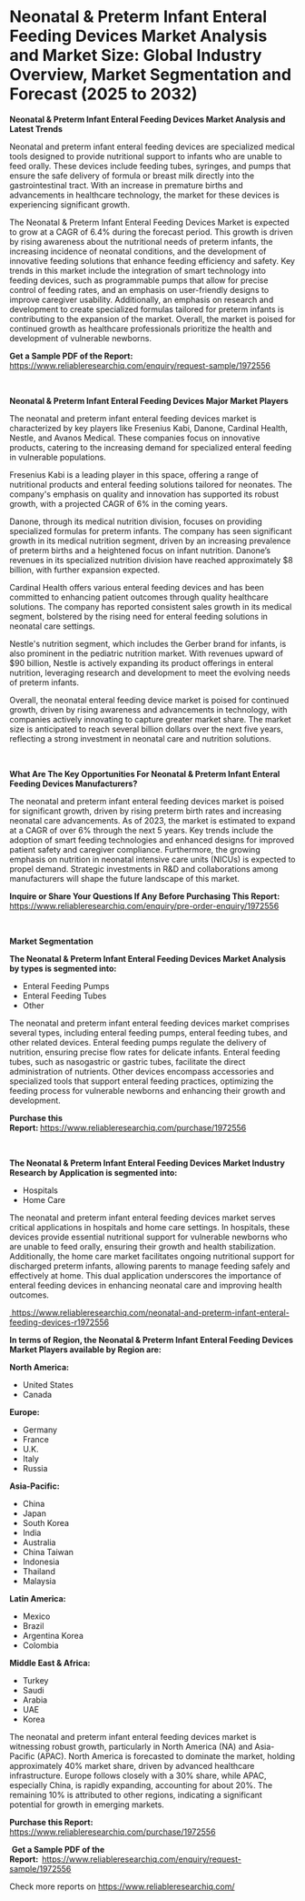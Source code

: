 <p><h1>Neonatal & Preterm Infant Enteral Feeding Devices Market Analysis and Market Size: Global Industry Overview, Market Segmentation and Forecast (2025 to 2032)</h1></p><p><strong>Neonatal & Preterm Infant Enteral Feeding Devices Market Analysis and Latest Trends</strong></p>
<p><p>Neonatal and preterm infant enteral feeding devices are specialized medical tools designed to provide nutritional support to infants who are unable to feed orally. These devices include feeding tubes, syringes, and pumps that ensure the safe delivery of formula or breast milk directly into the gastrointestinal tract. With an increase in premature births and advancements in healthcare technology, the market for these devices is experiencing significant growth.</p><p>The Neonatal & Preterm Infant Enteral Feeding Devices Market is expected to grow at a CAGR of 6.4% during the forecast period. This growth is driven by rising awareness about the nutritional needs of preterm infants, the increasing incidence of neonatal conditions, and the development of innovative feeding solutions that enhance feeding efficiency and safety. Key trends in this market include the integration of smart technology into feeding devices, such as programmable pumps that allow for precise control of feeding rates, and an emphasis on user-friendly designs to improve caregiver usability. Additionally, an emphasis on research and development to create specialized formulas tailored for preterm infants is contributing to the expansion of the market. Overall, the market is poised for continued growth as healthcare professionals prioritize the health and development of vulnerable newborns.</p></p>
<p><strong>Get a Sample PDF of the Report:&nbsp;</strong> <a href="https://www.reliableresearchiq.com/enquiry/request-sample/1972556?utm_campaign=2265&utm_medium=2&utm_source=Github&utm_content=ia&utm_term=05032025&utm_id=neonatal-preterm-infant-enteral-feeding-devices">https://www.reliableresearchiq.com/enquiry/request-sample/1972556</a></p>
<p>&nbsp;</p>
<p><strong>Neonatal & Preterm Infant Enteral Feeding Devices Major Market Players</strong></p>
<p><p>The neonatal and preterm infant enteral feeding devices market is characterized by key players like Fresenius Kabi, Danone, Cardinal Health, Nestle, and Avanos Medical. These companies focus on innovative products, catering to the increasing demand for specialized enteral feeding in vulnerable populations.</p><p>Fresenius Kabi is a leading player in this space, offering a range of nutritional products and enteral feeding solutions tailored for neonates. The company's emphasis on quality and innovation has supported its robust growth, with a projected CAGR of 6% in the coming years. </p><p>Danone, through its medical nutrition division, focuses on providing specialized formulas for preterm infants. The company has seen significant growth in its medical nutrition segment, driven by an increasing prevalence of preterm births and a heightened focus on infant nutrition. Danone’s revenues in its specialized nutrition division have reached approximately $8 billion, with further expansion expected.</p><p>Cardinal Health offers various enteral feeding devices and has been committed to enhancing patient outcomes through quality healthcare solutions. The company has reported consistent sales growth in its medical segment, bolstered by the rising need for enteral feeding solutions in neonatal care settings.</p><p>Nestle's nutrition segment, which includes the Gerber brand for infants, is also prominent in the pediatric nutrition market. With revenues upward of $90 billion, Nestle is actively expanding its product offerings in enteral nutrition, leveraging research and development to meet the evolving needs of preterm infants.</p><p>Overall, the neonatal enteral feeding device market is poised for continued growth, driven by rising awareness and advancements in technology, with companies actively innovating to capture greater market share. The market size is anticipated to reach several billion dollars over the next five years, reflecting a strong investment in neonatal care and nutrition solutions.</p></p>
<p>&nbsp;</p>
<p><strong>What Are The Key Opportunities For Neonatal & Preterm Infant Enteral Feeding Devices Manufacturers?</strong></p>
<p><p>The neonatal and preterm infant enteral feeding devices market is poised for significant growth, driven by rising preterm birth rates and increasing neonatal care advancements. As of 2023, the market is estimated to expand at a CAGR of over 6% through the next 5 years. Key trends include the adoption of smart feeding technologies and enhanced designs for improved patient safety and caregiver compliance. Furthermore, the growing emphasis on nutrition in neonatal intensive care units (NICUs) is expected to propel demand. Strategic investments in R&D and collaborations among manufacturers will shape the future landscape of this market.</p></p>
<p><strong>Inquire or Share Your Questions If Any Before Purchasing This Report:</strong> <a href="https://www.reliableresearchiq.com/enquiry/pre-order-enquiry/1972556?utm_campaign=2265&utm_medium=2&utm_source=Github&utm_content=ia&utm_term=05032025&utm_id=neonatal-preterm-infant-enteral-feeding-devices">https://www.reliableresearchiq.com/enquiry/pre-order-enquiry/1972556</a></p>
<p>&nbsp;</p>
<p><strong>Market Segmentation</strong></p>
<p><strong>The Neonatal & Preterm Infant Enteral Feeding Devices Market Analysis by types is segmented into:</strong></p>
<p><ul><li>Enteral Feeding Pumps</li><li>Enteral Feeding Tubes</li><li>Other</li></ul></p>
<p><p>The neonatal and preterm infant enteral feeding devices market comprises several types, including enteral feeding pumps, enteral feeding tubes, and other related devices. Enteral feeding pumps regulate the delivery of nutrition, ensuring precise flow rates for delicate infants. Enteral feeding tubes, such as nasogastric or gastric tubes, facilitate the direct administration of nutrients. Other devices encompass accessories and specialized tools that support enteral feeding practices, optimizing the feeding process for vulnerable newborns and enhancing their growth and development.</p></p>
<p><strong>Purchase this Report:&nbsp;</strong><a href="https://www.reliableresearchiq.com/purchase/1972556?utm_campaign=2265&utm_medium=2&utm_source=Github&utm_content=ia&utm_term=05032025&utm_id=neonatal-preterm-infant-enteral-feeding-devices">https://www.reliableresearchiq.com/purchase/1972556</a></p>
<p>&nbsp;</p>
<p><strong>The Neonatal & Preterm Infant Enteral Feeding Devices Market Industry Research by Application is segmented into:</strong></p>
<p><ul><li>Hospitals</li><li>Home Care</li></ul></p>
<p><p>The neonatal and preterm infant enteral feeding devices market serves critical applications in hospitals and home care settings. In hospitals, these devices provide essential nutritional support for vulnerable newborns who are unable to feed orally, ensuring their growth and health stabilization. Additionally, the home care market facilitates ongoing nutritional support for discharged preterm infants, allowing parents to manage feeding safely and effectively at home. This dual application underscores the importance of enteral feeding devices in enhancing neonatal care and improving health outcomes.</p></p>
<p><a href="https://www.reliableresearchiq.com/neonatal-and-preterm-infant-enteral-feeding-devices-r1972556?utm_campaign=2265&utm_medium=2&utm_source=Github&utm_content=ia&utm_term=05032025&utm_id=neonatal-preterm-infant-enteral-feeding-devices">&nbsp;https://www.reliableresearchiq.com/neonatal-and-preterm-infant-enteral-feeding-devices-r1972556</a></p>
<p><strong>In terms of Region, the Neonatal & Preterm Infant Enteral Feeding Devices Market Players available by Region are:</strong></p>
<p>
    <p> <strong> North America: </strong>
        <ul>
            <li>United States</li>
            <li>Canada</li>
        </ul>
        </p> 
    <p> <strong> Europe: </strong>
        <ul>
            <li>Germany</li>
            <li>France</li>
            <li>U.K.</li>
            <li>Italy</li>
            <li>Russia</li>
        </ul>
        </p> 
    <p> <strong> Asia-Pacific: </strong>
        <ul>
            <li>China</li>
            <li>Japan</li>
            <li>South Korea</li>
            <li>India</li>
            <li>Australia</li>
            <li>China Taiwan</li>
            <li>Indonesia</li>
            <li>Thailand</li>
            <li>Malaysia</li>
        </ul>
        </p> 
    <p> <strong> Latin America: </strong>
        <ul>
            <li>Mexico</li>
            <li>Brazil</li>
            <li>Argentina Korea</li>
            <li>Colombia</li>
        </ul>
        </p> 
    <p> <strong> Middle East & Africa: </strong>
        <ul>
            <li>Turkey</li>
            <li>Saudi</li>
            <li>Arabia</li>
            <li>UAE</li>
            <li>Korea</li>
        </ul>
    </p>
    </p>
<p><p>The neonatal and preterm infant enteral feeding devices market is witnessing robust growth, particularly in North America (NA) and Asia-Pacific (APAC). North America is forecasted to dominate the market, holding approximately 40% market share, driven by advanced healthcare infrastructure. Europe follows closely with a 30% share, while APAC, especially China, is rapidly expanding, accounting for about 20%. The remaining 10% is attributed to other regions, indicating a significant potential for growth in emerging markets.</p></p>
<p><strong>Purchase this Report: </strong><a href="https://www.reliableresearchiq.com/purchase/1972556?utm_campaign=2265&utm_medium=2&utm_source=Github&utm_content=ia&utm_term=05032025&utm_id=neonatal-preterm-infant-enteral-feeding-devices">https://www.reliableresearchiq.com/purchase/1972556</a></p>
<p>&nbsp;<strong>Get a Sample PDF of the Report:&nbsp;&nbsp;</strong><a href="https://www.reliableresearchiq.com/enquiry/request-sample/1972556?utm_campaign=2265&utm_medium=2&utm_source=Github&utm_content=ia&utm_term=05032025&utm_id=neonatal-preterm-infant-enteral-feeding-devices">https://www.reliableresearchiq.com/enquiry/request-sample/1972556</a></p>
<p><strong></strong></p>
<p>Check more reports on <a href="https://www.reliableresearchiq.com/?utm_campaign=2265&utm_medium=2&utm_source=Github&utm_content=ia&utm_term=05032025&utm_id=neonatal-preterm-infant-enteral-feeding-devices">https://www.reliableresearchiq.com/</a></p>
